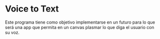 # Voice to Text 

Este programa tiene como objetivo implementarse en un futuro para lo que será una app que permita en un canvas plasmar lo que diga el usuario con su voz.